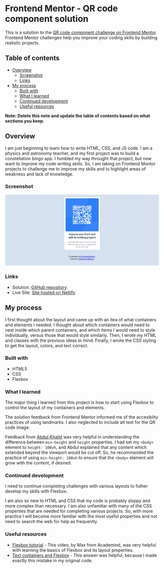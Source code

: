 # Frontend Mentor - QR code component solution

This is a solution to the [QR code component challenge on Frontend Mentor](https://www.frontendmentor.io/challenges/qr-code-component-iux_sIO_H). Frontend Mentor challenges help you improve your coding skills by building realistic projects. 

## Table of contents

- [Overview](#overview)
  - [Screenshot](#screenshot)
  - [Links](#links)
- [My process](#my-process)
  - [Built with](#built-with)
  - [What I learned](#what-i-learned)
  - [Continued development](#continued-development)
  - [Useful resources](#useful-resources)


**Note: Delete this note and update the table of contents based on what sections you keep.**

## Overview

I am just beginning to learn how to write HTML, CSS, and JS code. I am a physics and astronomy teacher, and my first project was to build a constellation bingo app. I fumbled my way throught that project, but now want to improve my code writing skills. So, I am taking on Frontend Montor projects to challenge me to improve my skills and to highlight areas of weakness and lack of knowledge.

### Screenshot

![Solution Screenshot](./screenshot.jpg)



### Links

- Solution: [GitHub repository](https://github.com/wbandersonjr/Solution-QR_Code_Component-Frontend_Mentor-Using_Flexbox.git)
- Live Site: [Site hosted on Netlify](https://qr-code-component-wbandersonjr.netlify.app/)

## My process

I first thought about the layout and came up with an itea of what containers and elements I needed. I thought about which containers would need to nest inside which parent containers, and which items I would need to style individually, versus those that would style similarly. Then, I wrote my HTML and classes with the previous ideas in mind. Finally, I wrote the CSS styling to get the layout, colors, and text correct.

### Built with

- HTML5
- CSS
- Flexbox


### What I learned

The major thing I learned from this project is how to start using Flexbox to control the layout of my containers and elements.

The solution feedback from Frontend Mentor informed me of the accesibilty practices of using landmarks. I also neglected to include alt text for the QR code image.

Feedback from [Abdul Khalid](https://www.frontendmentor.io/profile/0xAbdulKhalid) was very helpful in understanding the difference between `min-height` and `height` properties. I had set my `<body>` element to `height: 100vh`, and Abdul explained that any content which extended beyond the viewport would be cut off. So, he recommended the practice of using `min-height: 100vh` to ensure that the `<body>` element will grow with the content, if desired.

### Continued development

I need to continue completing challenges with various layouts to futher develop my skills with Flexbox. 

I am also so new to HTML and CSS that my code is probably sloppy and more complex than necessary. I am also unfamiliar with many of the CSS properties that are needed for completing various projects. So, with more practice I will become more familiar with the most useful properties and not need to search the web for help as frequently.

### Useful resources

- [Flexbox tutorial](https://www.youtube.com/watch?v=siKKg8Y_tQY) - This video, by Max from Academind, was very helpful with learning the basics of Flexbox and its layout properties. 
- [Text containers and Flexbox](https://dev.to/afif/never-make-your-text-container-a-flexbox-container-m9p) - This answer was helpful, because I made exactly this mistake in my original code.


